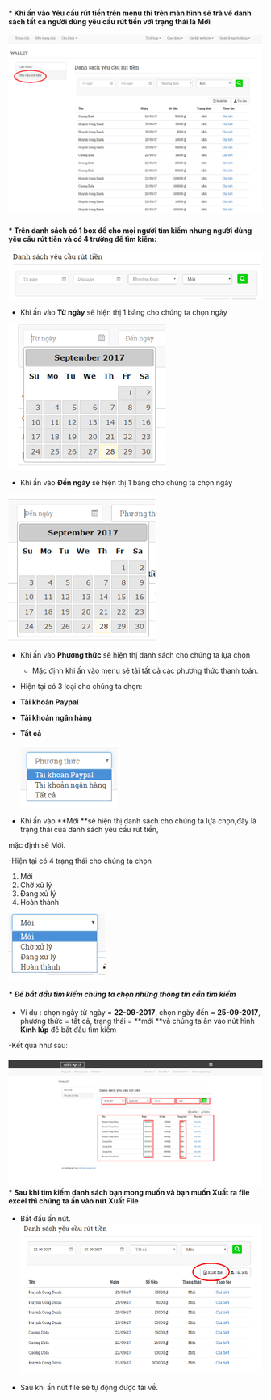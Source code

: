#### \* Khi ấn vào **Yêu cầu rút tiền** trên menu thì trên màn hình sẽ trả về danh sách tất cả người dùng yêu cầu rút tiền với trạng thái là **Mới**

![](/assets/1.png)

#### \* Trên danh sách có 1 box để cho mọi người tìm kiếm nhưng người dùng yêu cầu rút tiền và có 4 trường đề tìm kiếm:

![](/assets/2.png)

* Khi ấn vào **Từ ngày** sẽ hiện thị 1 bảng cho chúng ta chọn ngày

![](/assets/3.png)

* Khi ấn vào **Đến ngày** sẽ hiện thị 1 bảng cho chúng ta chọn ngày

![](/assets/4.png)

* Khi ấn vào **Phương thức** sẽ hiện thị danh sách cho chúng ta lựa chọn

  * Mặc định khi ấn vào menu sẽ tải tất cả các phương thức thanh toán.

* Hiện tại có 3 loại cho chúng ta chọn:

* **Tài khoản Paypal**

* **Tài khoản ngân hàng**

* **Tất cả**

  ![](/assets/6.png)

* Khi ấn vào **Mới **sẽ hiện thị danh sách cho chúng ta lựa chọn,đây là trạng thái của danh sách yêu cầu rút tiền,

mặc định sẽ  Mới.

-Hiện tại có 4 trạng thái cho chúng ta chọn

1. Mới
2. Chờ xử lý
3. Đang xử lý
4. Hoàn thành

![](/assets/5.png)

#### _\* Để bắt đầu tìm kiếm chúng ta chọn những thông tin cần tìm kiếm_

* Ví dụ : chọn ngày từ ngày = **22-09-2017**, chọn ngày đến = **25-09-2017**,  phương thức = tất cả, trạng thái = **mới **và chúng ta ấn vào nút hình **Kính lúp** để bắt đầu tìm kiếm

-Kết quả như sau:

#### ![](/assets/7.png)\* Sau khi tìm kiếm danh sách bạn mong muốn và bạn muốn Xuất ra file excel thì chúng ta ấn vào nút **Xuất File**

* Bắt đầu ấn nút.![](/assets/8.png)

* Sau khi ấn nút file sẽ tự động được tải về.






